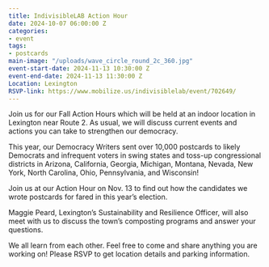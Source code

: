 ```yaml
---
title: IndivisibleLAB Action Hour
date: 2024-10-07 06:00:00 Z
categories:
- event
tags:
- postcards
main-image: "/uploads/wave_circle_round_2c_360.jpg"
event-start-date: 2024-11-13 10:30:00 Z
event-end-date: 2024-11-13 11:30:00 Z
Location: Lexington
RSVP-link: https://www.mobilize.us/indivisiblelab/event/702649/
---
```


Join us for our Fall Action Hours which will be held at an indoor location in Lexington near Route 2. As usual, we will discuss current events and actions you can take to strengthen our democracy. 

This year, our Democracy Writers sent over 10,000 postcards to likely Democrats and infrequent voters in swing states and toss-up congressional districts in Arizona, California, Georgia, Michigan, Montana, Nevada, New York, North Carolina, Ohio, Pennsylvania, and Wisconsin! 
 
Join us at our Action Hour on Nov. 13 to find out how the candidates we wrote postcards for fared in this year’s election. 

Maggie Peard, Lexington’s Sustainability and Resilience Officer, will also meet with us to discuss the town’s composting programs and answer your questions.

We all learn from each other. Feel free to come and share anything you are working on! Please RSVP to get location details and parking information.